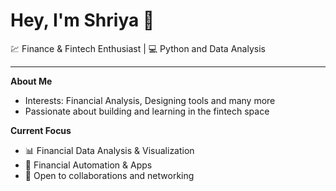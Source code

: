 # Hey, I'm Shriya 👋

💹 Finance & Fintech Enthusiast | 💻 Python and Data Analysis

---

**About Me**
- Interests: Financial Analysis, Designing tools and many more
- Passionate about building and learning in the fintech space

**Current Focus**
- 📊 Financial Data Analysis & Visualization
- 🤖 Financial Automation & Apps
- 🤝 Open to collaborations and networking


